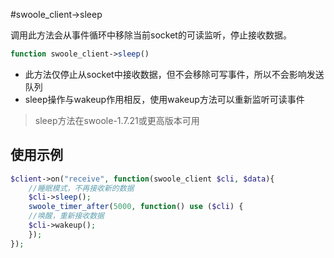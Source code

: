 #swoole_client->sleep

调用此方法会从事件循环中移除当前socket的可读监听，停止接收数据。
```php
function swoole_client->sleep()
```
* 此方法仅停止从socket中接收数据，但不会移除可写事件，所以不会影响发送队列
* sleep操作与wakeup作用相反，使用wakeup方法可以重新监听可读事件

> sleep方法在swoole-1.7.21或更高版本可用

使用示例
----
```php
$client->on("receive", function(swoole_client $cli, $data){
	//睡眠模式，不再接收新的数据
	$cli->sleep();
	swoole_timer_after(5000, function() use ($cli) {
	//唤醒，重新接收数据
	$cli->wakeup();
	});
});
```
